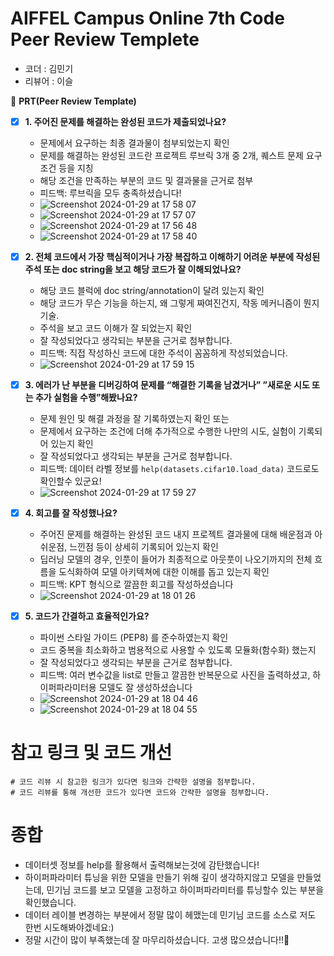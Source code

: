 # AIFFEL Campus Online 7th Code Peer Review Templete

- 코더 : 김민기
- 리뷰어 : 이슬

🔑 **PRT(Peer Review Template)**

- [x]  **1. 주어진 문제를 해결하는 완성된 코드가 제출되었나요?**
    - 문제에서 요구하는 최종 결과물이 첨부되었는지 확인
    - 문제를 해결하는 완성된 코드란 프로젝트 루브릭 3개 중 2개, 
    퀘스트 문제 요구조건 등을 지칭
    - 해당 조건을 만족하는 부분의 코드 및 결과물을 근거로 첨부
    - 피드백: 루브릭을 모두 충족하셨습니다!
    - ![Screenshot 2024-01-29 at 17 58 07](https://github.com/seulwithlove/Aiffel_mingee/assets/140625136/0f5654bc-83fd-45f5-a9c3-1e5cc5a0faa5)
    - ![Screenshot 2024-01-29 at 17 57 07](https://github.com/seulwithlove/Aiffel_mingee/assets/140625136/408c295d-eced-4678-ba04-c280c3cf9436)
    - ![Screenshot 2024-01-29 at 17 56 48](https://github.com/seulwithlove/Aiffel_mingee/assets/140625136/125ce9e9-e974-42c7-a840-9632f999816f)
    - ![Screenshot 2024-01-29 at 17 58 40](https://github.com/seulwithlove/Aiffel_mingee/assets/140625136/bccce230-85f7-4047-81e7-962e5fbd5b46)





    
- [x]  **2. 전체 코드에서 가장 핵심적이거나 가장 복잡하고 이해하기 어려운 부분에 작성된 
주석 또는 doc string을 보고 해당 코드가 잘 이해되었나요?**
    - 해당 코드 블럭에 doc string/annotation이 달려 있는지 확인
    - 해당 코드가 무슨 기능을 하는지, 왜 그렇게 짜여진건지, 작동 메커니즘이 뭔지 기술.
    - 주석을 보고 코드 이해가 잘 되었는지 확인
    - 잘 작성되었다고 생각되는 부분을 근거로 첨부합니다.
    - 피드백: 직접 작성하신 코드에 대한 주석이 꼼꼼하게 작성되었습니다.
    - ![Screenshot 2024-01-29 at 17 59 15](https://github.com/seulwithlove/Aiffel_mingee/assets/140625136/70b4c08a-a8b1-4f63-8149-810b2f120ac0)
      



- [x]  **3. 에러가 난 부분을 디버깅하여 문제를 “해결한 기록을 남겼거나” 
”새로운 시도 또는 추가 실험을 수행”해봤나요?**
    - 문제 원인 및 해결 과정을 잘 기록하였는지 확인 또는
    - 문제에서 요구하는 조건에 더해 추가적으로 수행한 나만의 시도, 
    실험이 기록되어 있는지 확인
    - 잘 작성되었다고 생각되는 부분을 근거로 첨부합니다.
    - 피드백: 데이터 라벨 정보를 `help(datasets.cifar10.load_data)` 코드로도 확인할수 있군요!
    - ![Screenshot 2024-01-29 at 17 59 27](https://github.com/seulwithlove/Aiffel_mingee/assets/140625136/b5cd0a78-6fe2-4f77-9d6d-23d98b643f04)



- [x]  **4. 회고를 잘 작성했나요?**
    - 주어진 문제를 해결하는 완성된 코드 내지 프로젝트 결과물에 대해
    배운점과 아쉬운점, 느낀점 등이 상세히 기록되어 있는지 확인
    - 딥러닝 모델의 경우, 인풋이 들어가 최종적으로 아웃풋이 나오기까지의 전체 흐름을 도식화하여 모델 아키텍쳐에 대한 이해를 돕고 있는지 확인
    - 피드백: KPT 형식으로 깔끔한 회고를 작성하셨습니다
    - ![Screenshot 2024-01-29 at 18 01 26](https://github.com/seulwithlove/Aiffel_mingee/assets/140625136/cfb3247e-7883-44ab-8631-60785b9c2004)



- [x]  **5. 코드가 간결하고 효율적인가요?**
    - 파이썬 스타일 가이드 (PEP8) 를 준수하였는지 확인
    - 코드 중복을 최소화하고 범용적으로 사용할 수 있도록 모듈화(함수화) 했는지
    - 잘 작성되었다고 생각되는 부분을 근거로 첨부합니다.
    - 피드백: 여러 변수값을 list로 만들고 깔끔한 반복문으로 사진을 출력하셨고, 하이퍼파라미터용 모델도 잘 생성하셨습니다
    - ![Screenshot 2024-01-29 at 18 04 46](https://github.com/seulwithlove/Aiffel_mingee/assets/140625136/8b0d7f90-53df-4291-a83e-7202f5a0504e)
    - ![Screenshot 2024-01-29 at 18 04 55](https://github.com/seulwithlove/Aiffel_mingee/assets/140625136/01f89792-f415-466a-8bcc-d212f62d7bee)



# 참고 링크 및 코드 개선
```
# 코드 리뷰 시 참고한 링크가 있다면 링크와 간략한 설명을 첨부합니다.
# 코드 리뷰를 통해 개선한 코드가 있다면 코드와 간략한 설명을 첨부합니다.
```
# 종합
- 데이터셋 정보를 help를 활용해서 출력해보는것에 감탄했습니다!
- 하이퍼파라미터 튜닝을 위한 모델을 만들기 위해 깊이 생각하지않고 모델을 만들었는데, 민기님 코드를 보고 모델을 고정하고 하이퍼파라미터를 튜닝할수 있는 부분을 확인했습니다.
- 데이터 레이블 변경하는 부분에서 정말 많이 헤맸는데 민기님 코드를 소스로 저도 한번 시도해봐야겠네요:)
- 정말 시간이 많이 부족했는데 잘 마무리하셨습니다. 고생 많으셨습니다!!🥳
